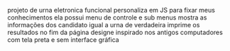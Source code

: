 projeto de urna eletronica funcional personaliza em JS para fixar meus conhecimentos
ela possui menu de controle e sub menus
mostra as informações dos candidato igual a urna de verdadeira
imprime os resultados no fim da página
designe inspirado nos antigos computadores com tela preta e sem interface gráfica
